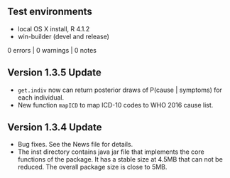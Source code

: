 ## Test environments
* local OS X install, R 4.1.2
* win-builder (devel and release)

0 errors | 0 warnings | 0 notes

## Version 1.3.5 Update
* `get.indiv` now can return posterior draws of P(cause | symptoms) for each individual.
* New function `mapICD` to map ICD-10 codes to WHO 2016 cause list.

## Version 1.3.4 Update
* Bug fixes. See the News file for details.
* The inst directory contains java jar file that implements the core functions of the package. It has a stable size at 4.5MB that can not be reduced. The overall package size is close to 5MB.

 
